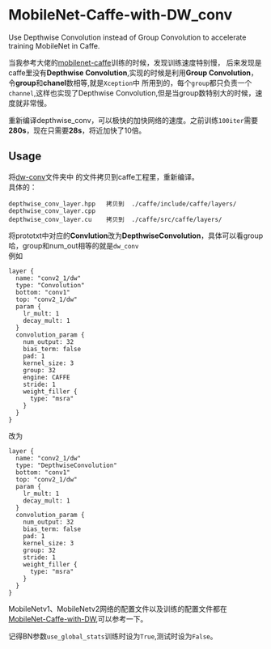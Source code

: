 # MobileNet-Caffe-with-DW_conv
Use Depthwise Convolution instead of Group Convolution to accelerate training MobileNet in Caffe.  

当我参考大佬的[mobilenet-caffe](https://github.com/Linchunhui/MobileNet-Caffe-with-DW_conv)训练的时候，发现训练速度特别慢，
后来发现是caffe里没有**Depthwise Convolution**,实现的时候是利用**Group Convolution**，令**group**和**chanel**数相等,就是`Xception`中
所用到的，每个`group`都只负责一个`channel`,这样也实现了Depthwise Convolution,但是当group数特别大的时候，速度就非常慢。  
  
重新编译depthwise_conv，可以极快的加快网络的速度。之前训练`100iter`需要**280s**，现在只需要**28s**，将近加快了10倍。

## Usage
将[dw-conv](https://github.com/Linchunhui/MobileNet-Caffe-with-DW_conv/tree/master/dw-conv)文件夹中
的文件拷贝到caffe工程里，重新编译。  
具体的：
```
depthwise_conv_layer.hpp   拷贝到  ./caffe/include/caffe/layers/
depthwise_conv_layer.cpp
depthwise_conv_layer.cu    拷贝到  ./caffe/src/caffe/layers/
```

将prototxt中对应的**Convlution**改为**DepthwiseConvolution**，具体可以看group哈，group和num_out相等的就是`dw_conv`  
例如
```
layer {
  name: "conv2_1/dw"
  type: "Convolution"
  bottom: "conv1"
  top: "conv2_1/dw"
  param {
    lr_mult: 1
    decay_mult: 1
  }
  convolution_param {
    num_output: 32
    bias_term: false
    pad: 1
    kernel_size: 3
    group: 32
    engine: CAFFE
    stride: 1
    weight_filler {
      type: "msra"
    }
  }
}
```
改为
```
layer {
  name: "conv2_1/dw"
  type: "DepthwiseConvolution"
  bottom: "conv1"
  top: "conv2_1/dw"
  param {
    lr_mult: 1
    decay_mult: 1
  }
  convolution_param {
    num_output: 32
    bias_term: false
    pad: 1
    kernel_size: 3
	group: 32
    stride: 1
    weight_filler {
      type: "msra"
    }
  }
}
```
MobileNetv1、MobileNetv2网络的配置文件以及训练的配置文件都在[MobileNet-Caffe-with-DW](https://github.com/Linchunhui/MobileNet-Caffe-with-DW_conv/tree/master/MobileNet-Caffe-dw_conv),可以参考一下。

记得BN参数`use_global_stats`训练时设为`True`,测试时设为`False`。









